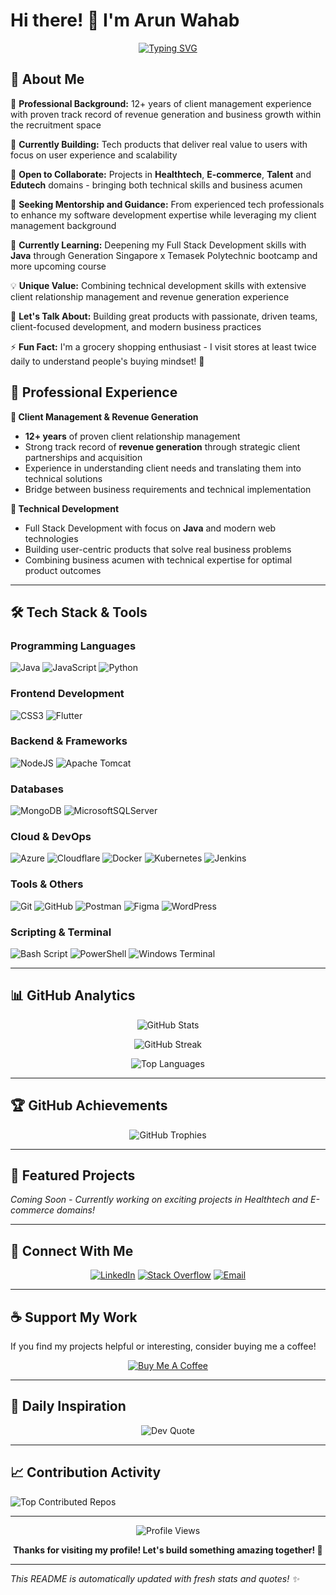 # Hi there! 👋 I'm Arun Wahab

<div align="center">
  
[![Typing SVG](https://readme-typing-svg.herokuapp.com?font=Fira+Code&pause=1000&color=6366F1&center=true&vCenter=true&width=600&lines=Full+Stack+Developer;12%2B+Years+Client+Management;Revenue+Generation+Expert;Java+%26+Spring+Enthusiast;Business-Focused+Tech+Builder)](https://git.io/typing-svg)

</div>

## 🚀 About Me

💼 **Professional Background:** 12+ years of client management experience with proven track record of revenue generation and business growth within the recruitment space

🔭 **Currently Building:** Tech products that deliver real value to users with focus on user experience and scalability

👯 **Open to Collaborate:** Projects in **Healthtech**, **E-commerce**, **Talent** and **Edutech** domains - bringing both technical skills and business acumen

🤝 **Seeking Mentorship and Guidance:** From experienced tech professionals to enhance my software development expertise while leveraging my client management background

🌱 **Currently Learning:** Deepening my Full Stack Development skills with **Java** through Generation Singapore x Temasek Polytechnic bootcamp and more upcoming course

💡 **Unique Value:** Combining technical development skills with extensive client relationship management and revenue generation experience

💬 **Let's Talk About:** Building great products with passionate, driven teams, client-focused development, and modern business practices

⚡ **Fun Fact:** I'm a grocery shopping enthusiast - I visit stores at least twice daily to understand people's buying mindset! 🛒

## 💼 Professional Experience

**🎯 Client Management & Revenue Generation**
- **12+ years** of proven client relationship management
- Strong track record of **revenue generation** through strategic client partnerships and acquisition
- Experience in understanding client needs and translating them into technical solutions
- Bridge between business requirements and technical implementation

**🔧 Technical Development**
- Full Stack Development with focus on **Java** and modern web technologies
- Building user-centric products that solve real business problems
- Combining business acumen with technical expertise for optimal product outcomes

---

## 🛠️ Tech Stack & Tools

### Programming Languages
![Java](https://img.shields.io/badge/Java-%23ED8B00.svg?style=for-the-badge&logo=openjdk&logoColor=white)
![JavaScript](https://img.shields.io/badge/JavaScript-%23323330.svg?style=for-the-badge&logo=javascript&logoColor=%23F7DF1E)
![Python](https://img.shields.io/badge/Python-3670A0?style=for-the-badge&logo=python&logoColor=ffdd54)

### Frontend Development
![CSS3](https://img.shields.io/badge/CSS3-%231572B6.svg?style=for-the-badge&logo=css3&logoColor=white)
![Flutter](https://img.shields.io/badge/Flutter-%2302569B.svg?style=for-the-badge&logo=Flutter&logoColor=white)

### Backend & Frameworks
![NodeJS](https://img.shields.io/badge/Node.js-6DA55F?style=for-the-badge&logo=node.js&logoColor=white)
![Apache Tomcat](https://img.shields.io/badge/Apache%20Tomcat-%23F8DC75.svg?style=for-the-badge&logo=apache-tomcat&logoColor=black)

### Databases
![MongoDB](https://img.shields.io/badge/MongoDB-%234ea94b.svg?style=for-the-badge&logo=mongodb&logoColor=white)
![MicrosoftSQLServer](https://img.shields.io/badge/Microsoft%20SQL%20Server-CC2927?style=for-the-badge&logo=microsoft%20sql%20server&logoColor=white)

### Cloud & DevOps
![Azure](https://img.shields.io/badge/Azure-%230072C6.svg?style=for-the-badge&logo=microsoftazure&logoColor=white)
![Cloudflare](https://img.shields.io/badge/Cloudflare-F38020?style=for-the-badge&logo=Cloudflare&logoColor=white)
![Docker](https://img.shields.io/badge/Docker-%230db7ed.svg?style=for-the-badge&logo=docker&logoColor=white)
![Kubernetes](https://img.shields.io/badge/Kubernetes-%23326ce5.svg?style=for-the-badge&logo=kubernetes&logoColor=white)
![Jenkins](https://img.shields.io/badge/Jenkins-%232C5263.svg?style=for-the-badge&logo=jenkins&logoColor=white)

### Tools & Others
![Git](https://img.shields.io/badge/Git-%23F05033.svg?style=for-the-badge&logo=git&logoColor=white)
![GitHub](https://img.shields.io/badge/GitHub-%23121011.svg?style=for-the-badge&logo=github&logoColor=white)
![Postman](https://img.shields.io/badge/Postman-FF6C37?style=for-the-badge&logo=postman&logoColor=white)
![Figma](https://img.shields.io/badge/Figma-%23F24E1E.svg?style=for-the-badge&logo=figma&logoColor=white)
![WordPress](https://img.shields.io/badge/WordPress-%23117AC9.svg?style=for-the-badge&logo=WordPress&logoColor=white)

### Scripting & Terminal
![Bash Script](https://img.shields.io/badge/Bash-%23121011.svg?style=for-the-badge&logo=gnu-bash&logoColor=white)
![PowerShell](https://img.shields.io/badge/PowerShell-%235391FE.svg?style=for-the-badge&logo=powershell&logoColor=white)
![Windows Terminal](https://img.shields.io/badge/Windows%20Terminal-%234D4D4D.svg?style=for-the-badge&logo=windows-terminal&logoColor=white)

---

## 📊 GitHub Analytics

<div align="center">
  
![GitHub Stats](https://github-readme-stats.vercel.app/api?username=ArunWahab23&theme=radical&hide_border=true&include_all_commits=true&count_private=false)

![GitHub Streak](https://nirzak-streak-stats.vercel.app/?user=ArunWahab23&theme=radical&hide_border=true)

![Top Languages](https://github-readme-stats.vercel.app/api/top-langs/?username=ArunWahab23&theme=radical&hide_border=true&include_all_commits=true&count_private=false&layout=compact)

</div>

---

## 🏆 GitHub Achievements

<div align="center">
  
![GitHub Trophies](https://github-profile-trophy.vercel.app/?username=ArunWahab23&theme=radical&no-frame=true&no-bg=false&margin-w=4&row=1)

</div>

---

## 💫 Featured Projects

*Coming Soon - Currently working on exciting projects in Healthtech and E-commerce domains!*

---

## 🤝 Connect With Me

<div align="center">

[![LinkedIn](https://img.shields.io/badge/LinkedIn-%230077B5.svg?style=for-the-badge&logo=linkedin&logoColor=white)](https://www.linkedin.com/in/arunwahab/)
[![Stack Overflow](https://img.shields.io/badge/Stack%20Overflow-FE7A16?style=for-the-badge&logo=stack-overflow&logoColor=white)](https://stackoverflow.com/users/Arun%20Wahab)
[![Email](https://img.shields.io/badge/Email-D14836?style=for-the-badge&logo=gmail&logoColor=white)](mailto:arunwahab47@gmail.com)

</div>

---

## ☕ Support My Work

If you find my projects helpful or interesting, consider buying me a coffee!

<div align="center">
  
[![Buy Me A Coffee](https://img.shields.io/badge/Buy%20Me%20A%20Coffee-ffdd00?style=for-the-badge&logo=buy-me-a-coffee&logoColor=black)](https://buymeacoffee.com/ArunWahab)

</div>

---

## 💭 Daily Inspiration

<div align="center">
  
![Dev Quote](https://quotes-github-readme.vercel.app/api?type=horizontal&theme=radical)

</div>

---

## 📈 Contribution Activity

![Top Contributed Repos](https://github-contributor-stats.vercel.app/api?username=ArunWahab23&limit=5&theme=radical&combine_all_yearly_contributions=true)

---

<div align="center">
  
![Profile Views](https://visitcount.itsvg.in/api?id=ArunWahab23&icon=2&color=6)

**Thanks for visiting my profile! Let's build something amazing together! 🚀**

</div>

---

*This README is automatically updated with fresh stats and quotes! ✨*
